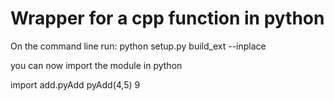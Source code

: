 # Wrapper for a cpp function in python
On the command line run:
python setup.py build_ext --inplace

you can now import the module in python

import add.pyAdd
pyAdd(4,5)
9
